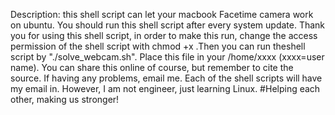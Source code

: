 Description: this shell script can let your macbook Facetime camera work on ubuntu. You should run this shell script after every system update.
Thank you for using this shell script, in order to make this run, change the access permission of the shell script with chmod +x .Then you can run theshell script by "./solve_webcam.sh".
Place this file in your /home/xxxx  (xxxx=user name).
You can share this online of course, but remember to cite the source.
If having any problems, email me. Each of the shell scripts will have my email in. However, I am not engineer, just learning Linux. 
#Helping each other, making us stronger!
